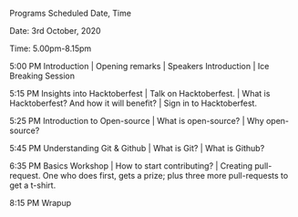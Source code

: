 Programs
Scheduled Date, Time

Date: 3rd October, 2020

Time: 5.00pm-8.15pm

5:00 PM Introduction
        | Opening remarks
        | Speakers Introduction
        | Ice Breaking Session
        
5:15 PM Insights into Hacktoberfest
        | Talk on Hacktoberfest.
        | What is Hacktoberfest? And how it will benefit?
        | Sign in to Hacktoberfest.

5:25 PM Introduction to Open-source
        | What is open-source?
        | Why open-source?
        
5:45 PM Understanding Git & Github
        | What is Git?
        | What is Github?

6:35 PM Basics Workshop
        | How to start contributing?
        | Creating pull-request. One who does first, gets a prize; plus three more pull-requests to get a t-shirt.

8:15 PM
Wrapup
